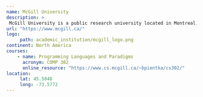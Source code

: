 ```yaml
---
name: McGill University 
description: >
 McGill University is a public research university located in Montreal, Quebec, Canada.
url: "https://www.mcgill.ca/"
logo:
     path: academic_institution/mcgill_logo.png
continent: North America
courses:
    - name: Programming Languages and Paradigms 
      acronym: COMP 302
      online_resource: "https://www.cs.mcgill.ca/~bpientka/cs302/"
location:
     lat: 45.5048
     long: -73.5772
---
```




